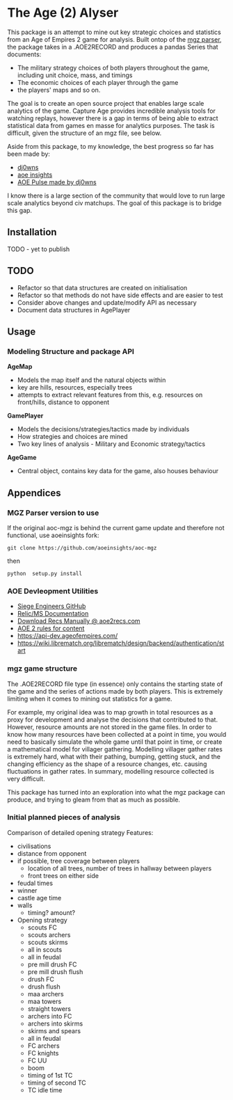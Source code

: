 # The Age (2) Alyser
This package is an attempt to mine out key strategic choices and statistics from an Age of Empires 2 game for analysis. Built ontop of the [mgz parser](https://github.com/happyleavesaoc/aoc-mgz/tree/master/mgz), the package takes in a .AOE2RECORD and produces a pandas Series that documents:
- The military strategy choices of both players throughout the game, including unit choice, mass, and timings
- The economic choices of each player through the game
- the players' maps
and so on.

The goal is to create an open source project that enables large scale analytics of the game. Capture Age provides incredible analysis tools for watching replays, however there is a gap in terms of being able to extract statistical data from games en masse for analytics purposes. The task is difficult, given the structure of an mgz file, see below.

Aside from this package, to my knowledge, the best progress so far has been made by: 
- [dj0wns](https://github.com/dj0wns/AoE_Rec_Opening_Analysis/tree/main)
- [aoe insights](https://www.aoe2insights.com/)
- [AOE Pulse made by dj0wns](https://www.aoepulse.com/home)

I know there is a large section of the community that would love to run large scale analytics beyond civ matchups. The goal of this package is to bridge this gap.

## Installation
TODO - yet to publish

## TODO
- Refactor so that data structures are created on initialisation
- Refactor so that methods do not have side effects and are easier to test
- Consider above changes and update/modify API as necessary
- Document data structures in AgePlayer

## Usage
### Modeling Structure and package API
**AgeMap** 
- Models the map itself and the natural objects within
- key are hills, resources, especially trees
- attempts to extract relevant features from this, e.g. resources on front/hills, distance to opponent

**GamePlayer**
- Models the decisions/strategies/tactics made by individuals
- How strategies and choices are mined
- Two key lines of analysis - Military and Economic strategy/tactics

**AgeGame**
- Central object, contains key data for the game, also houses behaviour


## Appendices
### MGZ Parser version to use
If the original aoc-mgz is behind the current game update and therefore not functional, use aoeinsights fork:
```
git clone https://github.com/aoeinsights/aoc-mgz
```
then 
```
python  setup.py install
```

### AOE Devleopment Utilities
- [Siege Engineers GitHub](https://github.com/SiegeEngineers)
- [Relic/MS Documentation](https://wiki.librematch.org/librematch/data_sources/start)
- [Download Recs Manually @ aoe2recs.com](https://aoe2recs.com/)
- [AOE 2 rules for content](https://www.xbox.com/en-GB/developers/rules)
- https://api-dev.ageofempires.com/
- https://wiki.librematch.org/librematch/design/backend/authentication/start

### mgz game structure
The .AOE2RECORD file type (in essence) only contains the starting state of the game and the series of actions made by both players. This is extremely limiting when it comes to mining out statistics for a game. 

For example, my original idea was to map growth in total resources as a proxy for development and analyse the decisions that contributed to that. However, resource amounts are not stored in the game files. In order to know how many resources have been collected at a point in time, you would need to basically simulate the whole game until that point in time, or create a mathematical model for villager gathering. Modelling villager gather rates is extremely hard, what with their pathing, bumping, getting stuck, and the changing efficiency as the shape of a resource changes, etc. causing fluctuations in gather rates. In summary, modelling resource collected is very difficult.

This package has turned into an exploration into what the mgz package can produce, and trying to gleam from that as much as possible.

### Initial planned pieces of analysis
Comparison of detailed opening strategy
Features:
- civilisations
- distance from opponent
- if possible, tree coverage between players
    - location of all trees, number of trees in hallway between players
    - front trees on either side
- feudal times
- winner
- castle age time
- walls
    - timing? amount?
- Opening strategy
    - scouts FC
    - scouts archers
    - scouts skirms
    - all in scouts
    - all in feudal
    - pre mill drush FC
    - pre mill drush flush
    - drush FC
    - drush flush
    - maa archers
    - maa towers
    - straight towers
    - archers into FC
    - archers into skirms
    - skirms and spears
    - all in feudal
    - FC archers
    - FC knights
    - FC UU
    - boom
    - timing of 1st TC
    - timing of second TC
    - TC idle time